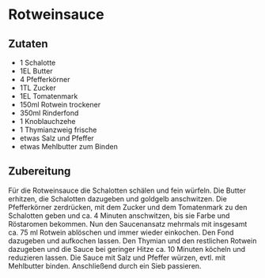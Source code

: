 # Rotweinsauce

## Zutaten

- 1 Schalotte
- 1EL Butter
- 4 Pfefferkörner
- 1TL Zucker
- 1EL Tomatenmark
- 150ml Rotwein trockener
- 350ml Rinderfond
- 1 Knoblauchzehe
- 1 Thymianzweig frische
- etwas Salz und Pfeffer
- etwas Mehlbutter zum Binden

## Zubereitung

Für die Rotweinsauce die Schalotten schälen und fein würfeln.
Die Butter erhitzen, die Schalotten dazugeben und goldgelb anschwitzen.
Die Pfefferkörner zerdrücken, mit dem Zucker und dem Tomatenmark zu den Schalotten geben und ca. 4 Minuten anschwitzen, bis sie Farbe und Röstaromen bekommen.
Nun den Saucenansatz mehrmals mit insgesamt ca. 75 ml Rotwein ablöschen und immer wieder einkochen.
Den Fond dazugeben und aufkochen lassen.
Den Thymian und den restlichen Rotwein dazugeben und die Sauce bei geringer Hitze ca. 10 Minuten köcheln und reduzieren lassen.
Die Sauce mit Salz und Pfeffer würzen, evtl. mit Mehlbutter binden. Anschließend durch ein Sieb passieren.
